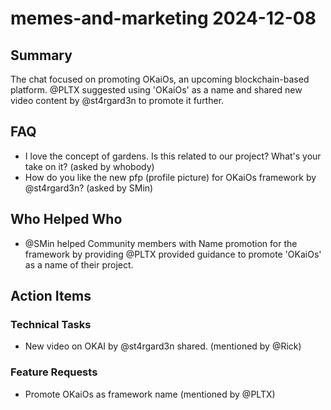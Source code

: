 # memes-and-marketing 2024-12-08

## Summary
The chat focused on promoting OKaiOs, an upcoming blockchain-based platform. @PLTX suggested using 'OKaiOs' as a name and shared new video content by @st4rgard3n to promote it further.

## FAQ
- I love the concept of gardens. Is this related to our project? What's your take on it? (asked by whobody)
- How do you like the new pfp (profile picture) for OKaiOs framework by @st4rgard3n? (asked by SMin)

## Who Helped Who
- @SMin helped Community members with Name promotion for the framework by providing @PLTX provided guidance to promote 'OKaiOs' as a name of their project.

## Action Items

### Technical Tasks
- New video on OKAI by @st4rgard3n shared. (mentioned by @Rick)

### Feature Requests
- Promote OKaiOs as framework name (mentioned by @PLTX)